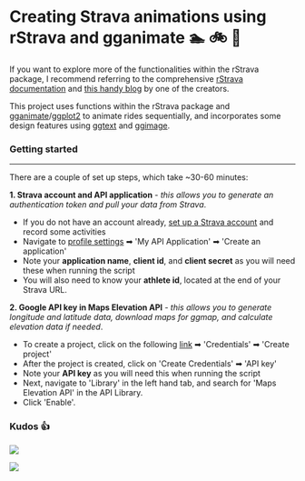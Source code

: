 # Creating Strava animations using rStrava and gganimate 🏊 🚲 🏃

If you want to explore more of the functionalities within the rStrava package, I recommend referring to the comprehensive [rStrava documentation](https://github.com/fawda123/rStrava)  and [this handy blog](https://padpadpadpad.github.io/post/animate-your-strava-activities-using-rstrava-and-gganimate/) by one of the creators.

This project uses functions within the rStrava package and [gganimate](https://github.com/thomasp85/gganimate)/[ggplot2](https://github.com/tidyverse/ggplot2) to animate rides sequentially, and incorporates some design features using [ggtext](https://github.com/wilkelab/ggtext) and [ggimage](https://github.com/GuangchuangYu/ggimage). 


### Getting started
- - -

There are a couple of set up steps, which take ~30-60 minutes:

**1. Strava account and API application** - _this allows you to generate an authentication token and pull your data from Strava_.

- If you do not have an account already, [set up a Strava account](https://www.strava.com/) and record some activities
- Navigate to [profile settings](https://www.strava.com/settings/profile) ➡ 'My API Application' ➡ 'Create an application'
- Note your **application name**, **client id**, and **client secret** as you will need these when running the script
- You will also need to know your **athlete id**, located at the end of your Strava URL.

**2. Google API key in Maps Elevation API** - _this allows you to generate longitude and latitude data, download maps for ggmap, and calculate elevation data if needed_.

- To create a project, click on the following [link](https://developers.google.com/maps/documentation/elevation/get-api-key) ➡ 'Credentials' ➡ 'Create project'
- After the project is created, click on 'Create Credentials' ➡ 'API key'
- Note your **API key** as you will need this when running the script
- Next, navigate to 'Library' in the left hand tab, and search for 'Maps Elevation API' in the API Library.
- Click 'Enable'.

### Kudos 👍
<div style="width: 30%">

![](animations/compressed_animations/strava_anim.gif)

</div>

<div style="width: 36%">

![](animations/compressed_animations/triathlon_anim.gif)

</div>


